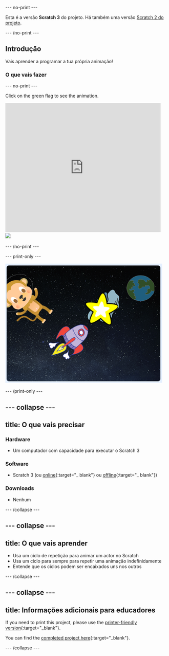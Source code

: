 \--- no-print \---

Esta é a versão **Scratch 3** do projeto. Há também uma versão [Scratch 2 do projeto](https://projects.raspberrypi.org/en/projects/lost-in-space-scratch2).

\--- /no-print \---

## Introdução

Vais aprender a programar a tua própria animação!

### O que vais fazer

\--- no-print \---

Click on the green flag to see the animation.

<div class="scratch-preview">
  <iframe allowtransparency="true" width="485" height="402" src="https://scratch.mit.edu/projects/embed/276873231/?autostart=false" frameborder="0" scrolling="no"></iframe>
  <img src="images/space-final.png">
</div>

\--- /no-print \---

\--- print-only \---

![Complete project](images/showcase_static.png)

\--- /print-only \---

## \--- collapse \---

## title: O que vais precisar

### Hardware

- Um computador com capacidade para executar o Scratch 3

### Software

- Scratch 3 (ou [online](http://rpf.io/scratchon){:target="_ blank"} ou [offline](http://rpf.io/scratchoff){:target="_ blank"})

### Downloads

- Nenhum

\--- /collapse \---

## \--- collapse \---

## title: O que vais aprender

- Usa um ciclo de repetição para animar um actor no Scratch
- Usa um ciclo para sempre para repetir uma animação indefinidamente
- Entende que os ciclos podem ser encaixados uns nos outros

\--- /collapse \---

## \--- collapse \---

## title: Informações adicionais para educadores

If you need to print this project, please use the [printer-friendly version](https://projects.raspberrypi.org/en/projects/lost-in-space/print){:target="_blank"}.

You can find the [completed project here](http://rpf.io/p/en/lost-in-space-get){:target="_blank"}.

\--- /collapse \---